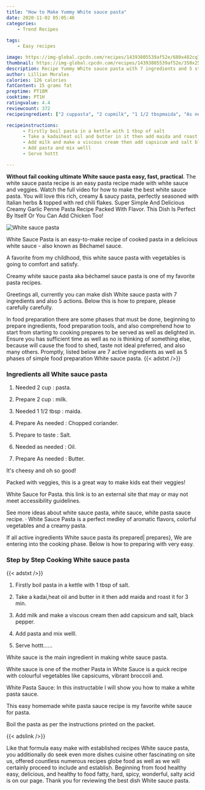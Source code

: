 ```yaml
---
title: "How to Make Yummy White sauce pasta"
date: 2020-11-02 05:05:46
categories:
    - Trend Recipes
    
tags:
    - Easy recipes

image: https://img-global.cpcdn.com/recipes/14393805539af52e/680x482cq70/white-sauce-pasta-recipe-main-photo.jpg
thumbnail: https://img-global.cpcdn.com/recipes/14393805539af52e/350x250cq70/white-sauce-pasta-recipe-main-photo.jpg
description: Recipe Yummy White sauce pasta with 7 ingredients and 5 stages of easy cooking.
author: Lillian Morales
calories: 126 calories
fatContent: 15 grams fat
preptime: PT18M
cooktime: PT1H
ratingvalue: 4.4
reviewcount: 372
recipeingredient: ["2 cuppasta", "2 cupmilk", "1 1/2 tbspmaida", "As neededChopped coriander", "to tasteSalt", "as neededOil", "As neededButter"]

recipeinstructions: 
      - Firstly boil pasta in a kettle with 1 tbsp of salt 
      - Take a kadaiheat oil and butter in it then add maida and roast it for 3 min 
      - Add milk and make a viscous cream then add capsicum and salt black pepper 
      - Add pasta and mix welll 
      - Serve hottt

---
```




**Without fail cooking ultimate White sauce pasta easy, fast, practical**. The white sauce pasta recipe is an easy pasta recipe made with white sauce and veggies. Watch the full video for how to make the best white sauce pasta. You will love this rich, creamy &amp; saucy pasta, perfectly seasoned with Italian herbs &amp; topped with red chili flakes. Super Simple And Delicious Creamy Garlic Penne Pasta Recipe Packed With Flavor. This Dish Is Perfect By Itself Or You Can Add Chicken Too!


![White sauce pasta](https://img-global.cpcdn.com/recipes/14393805539af52e/680x482cq70/white-sauce-pasta-recipe-main-photo.jpg "White sauce pasta")



White Sauce Pasta is an easy-to-make recipe of cooked pasta in a delicious white sauce - also known as Béchamel sauce.

A favorite from my childhood, this white sauce pasta with vegetables is going to comfort and satisfy.

Creamy white sauce pasta aka béchamel sauce pasta is one of my favorite pasta recipes.


Greetings all, currently you can make dish White sauce pasta with 7 ingredients and also 5 actions. Below this is how to prepare, please carefully carefully.

In food preparation there are some phases that must be done, beginning to prepare ingredients, food preparation tools, and also comprehend how to start from starting to cooking prepares to be served as well as delighted in. Ensure you has sufficient time as well as no is thinking of something else, because will cause the food to shed, taste not ideal preferred, and also many others. Promptly, listed below are 7 active ingredients as well as 5 phases of simple food preparation White sauce pasta.
{{< adstxt />}}

### Ingredients all White sauce pasta


1. Needed 2 cup : pasta.

1. Prepare 2 cup : milk.

1. Needed 1 1/2 tbsp : maida.

1. Prepare As needed : Chopped coriander.

1. Prepare to taste : Salt.

1. Needed as needed : Oil.

1. Prepare As needed : Butter.


It&#39;s cheesy and oh so good!

Packed with veggies, this is a great way to make kids eat their veggies!

White Sauce for Pasta. this link is to an external site that may or may not meet accessibility guidelines.

See more ideas about white sauce pasta, white sauce, white pasta sauce recipe. · White Sauce Pasta is a perfect medley of aromatic flavors, colorful vegetables and a creamy pasta.


If all active ingredients White sauce pasta its prepared| prepares}, We are entering into the cooking phase. Below is how to preparing with very easy.

### Step by Step Cooking White sauce pasta

{{< adstxt />}}


1. Firstly boil pasta in a kettle with 1 tbsp of salt.



1. Take a kadai,heat oil and butter in it then add maida and roast it for 3 min.



1. Add milk and make a viscous cream then add capsicum and salt, black pepper.



1. Add pasta and mix welll.



1. Serve hottt......




White sauce is the main ingredient in making white sauce pasta.

White sauce is one of the mother Pasta in White Sauce is a quick recipe with colourful vegetables like capsicums, vibrant broccoli and.

White Pasta Sauce: In this instructable I will show you how to make a white pasta sauce.

This easy homemade white pasta sauce recipe is my favorite white sauce for pasta.

Boil the pasta as per the instructions printed on the packet.


{{< adslink />}}

Like that formula easy make with established recipes White sauce pasta, you additionally do seek even more dishes cuisine other fascinating on site us, offered countless numerous recipes globe food as well as we will certainly proceed to include and establish. Beginning from food healthy easy, delicious, and healthy to food fatty, hard, spicy, wonderful, salty acid is on our page. Thank you for reviewing the best dish White sauce pasta.

